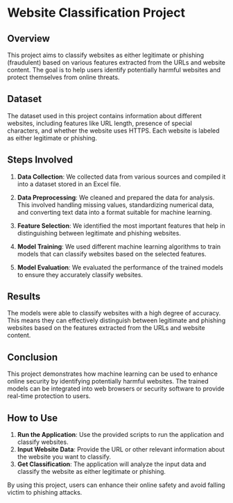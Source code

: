 # Website Classification Project

## Overview

This project aims to classify websites as either legitimate or phishing (fraudulent) based on various features extracted from the URLs and website content. The goal is to help users identify potentially harmful websites and protect themselves from online threats.

## Dataset

The dataset used in this project contains information about different websites, including features like URL length, presence of special characters, and whether the website uses HTTPS. Each website is labeled as either legitimate or phishing.

## Steps Involved

1. **Data Collection**: We collected data from various sources and compiled it into a dataset stored in an Excel file.

2. **Data Preprocessing**: We cleaned and prepared the data for analysis. This involved handling missing values, standardizing numerical data, and converting text data into a format suitable for machine learning.

3. **Feature Selection**: We identified the most important features that help in distinguishing between legitimate and phishing websites.

4. **Model Training**: We used different machine learning algorithms to train models that can classify websites based on the selected features.

5. **Model Evaluation**: We evaluated the performance of the trained models to ensure they accurately classify websites.

## Results

The models were able to classify websites with a high degree of accuracy. This means they can effectively distinguish between legitimate and phishing websites based on the features extracted from the URLs and website content.

## Conclusion

This project demonstrates how machine learning can be used to enhance online security by identifying potentially harmful websites. The trained models can be integrated into web browsers or security software to provide real-time protection to users.

## How to Use

1. **Run the Application**: Use the provided scripts to run the application and classify websites.
2. **Input Website Data**: Provide the URL or other relevant information about the website you want to classify.
3. **Get Classification**: The application will analyze the input data and classify the website as either legitimate or phishing.

By using this project, users can enhance their online safety and avoid falling victim to phishing attacks.
